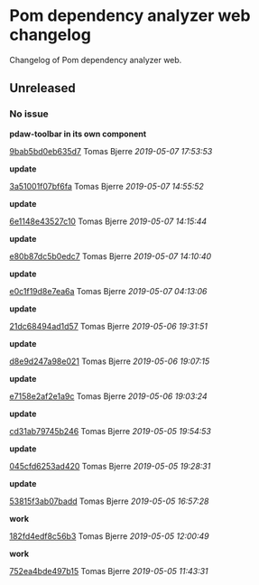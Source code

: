 
 # Pom dependency analyzer web changelog

Changelog of Pom dependency analyzer web.

## Unreleased
### No issue

**pdaw-toolbar in its own component**


[9bab5bd0eb635d7](https://github.com/tomasbjerre/pom-dependency-web/commit/9bab5bd0eb635d7) Tomas Bjerre *2019-05-07 17:53:53*

**update**


[3a51001f07bf6fa](https://github.com/tomasbjerre/pom-dependency-web/commit/3a51001f07bf6fa) Tomas Bjerre *2019-05-07 14:55:52*

**update**


[6e1148e43527c10](https://github.com/tomasbjerre/pom-dependency-web/commit/6e1148e43527c10) Tomas Bjerre *2019-05-07 14:15:44*

**update**


[e80b87dc5b0edc7](https://github.com/tomasbjerre/pom-dependency-web/commit/e80b87dc5b0edc7) Tomas Bjerre *2019-05-07 14:10:40*

**update**


[e0c1f19d8e7ea6a](https://github.com/tomasbjerre/pom-dependency-web/commit/e0c1f19d8e7ea6a) Tomas Bjerre *2019-05-07 04:13:06*

**update**


[21dc68494ad1d57](https://github.com/tomasbjerre/pom-dependency-web/commit/21dc68494ad1d57) Tomas Bjerre *2019-05-06 19:31:51*

**update**


[d8e9d247a98e021](https://github.com/tomasbjerre/pom-dependency-web/commit/d8e9d247a98e021) Tomas Bjerre *2019-05-06 19:07:15*

**update**


[e7158e2af2e1a9c](https://github.com/tomasbjerre/pom-dependency-web/commit/e7158e2af2e1a9c) Tomas Bjerre *2019-05-06 19:03:24*

**update**


[cd31ab79745b246](https://github.com/tomasbjerre/pom-dependency-web/commit/cd31ab79745b246) Tomas Bjerre *2019-05-05 19:54:53*

**update**


[045cfd6253ad420](https://github.com/tomasbjerre/pom-dependency-web/commit/045cfd6253ad420) Tomas Bjerre *2019-05-05 19:28:31*

**update**


[53815f3ab07badd](https://github.com/tomasbjerre/pom-dependency-web/commit/53815f3ab07badd) Tomas Bjerre *2019-05-05 16:57:28*

**work**


[182fd4edf8c56b3](https://github.com/tomasbjerre/pom-dependency-web/commit/182fd4edf8c56b3) Tomas Bjerre *2019-05-05 12:00:49*

**work**


[752ea4bde497b15](https://github.com/tomasbjerre/pom-dependency-web/commit/752ea4bde497b15) Tomas Bjerre *2019-05-05 11:43:31*


 